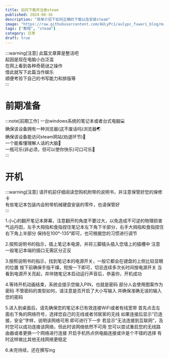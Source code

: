 ```yaml
---
title: 如何下载并注册steam
published: 2024-08-16
description: "简单介绍下如何正确的下载以及安装steam"
image: "https://raw.githubusercontent.com/AULyPc1/aulypc_fuwari_blog/main/picture/mypic/data/how_to_install_steam/bilipic_202408261420128586.png"
tags: ["教程", "steam"]
category: 日常
draft: true
---
```

:::warning[注意]
此篇文章算是整活吧  
起因是现在电脑小白泛滥  
在网上看到各种奇葩谜之操作  
借此就写下此篇当作娱乐  
顺便考验下自己的书写能力和排版等  
:::

# 前期准备
:::note[前期工作]
一台windows系统的笔记本或者台式电脑💻  
确保该设备拥有一种浏览器(这不废话吗)浏览器🌏  
确保该设备能访问steam网站(劝退环节)🛁  
一个能看懂理解人话的大脑🧠  
一瓶可乐(非必须，但可以使你快乐)可口可乐🥤  
:::

# 开机
:::warning[注意]
请开机前仔细阅读您购机附带的说明书，并注意保管好您的保修卡  
有些笔记本包装内会附带机械硬盘安装的零件，也请保管好  
:::

1.小心的翻开笔记本屏幕，注意翻开的角度不要过大，以免造成不可逆的物理损害
气运丹田，左手大拇指和食指捏住笔记本左下角下半部分，右手大拇指和食指捏住右下角上半部分
保持在100°-135°即可，也可根据您的习惯进行调节

2.按照说明书的指示，插上笔记本电源，并将三脚插头插入您墙上的插槽中
注意一般笔记本端的插口无需区分正反

3.按照说明书的指示，找到笔记本的电源开关，一般它都会在键盘的上侧比较显眼的位置
按下前确保手指干燥，短按一下即可，切忌连续多次长时间按电源开关
当看到电源开关亮起，并伴随笔记本启动运行声音后，恭喜你，开机成功

4.等待开机动画结束，系统会提示您输入PIN，也就是密码
部分人会使用图案作为密码
不管密码的类型如何，请注意是否开启了大小写输入
并确保准确无误的输入您的密码

5.进入到桌面后，请先确保您的笔记本已有效连接WiFi或者有线宽带
首先点击左面右下角的网络符号，选择您自己的无线或者邻居家的无线
如果连接后显示“已连接，安全”字样，说明该网络可用
即可进行下一步
若显示“无法连接到互联网”，及时您可以成功连接该网络，但此时该网络依然不可用
您可以尝试重启您的无线路由器或者更换一个网络进行连接
开启手机热点供电脑连接或许是个不错的选择
有时这样做比其他无线网络更稳定

6.未完待续，还在撰写ing